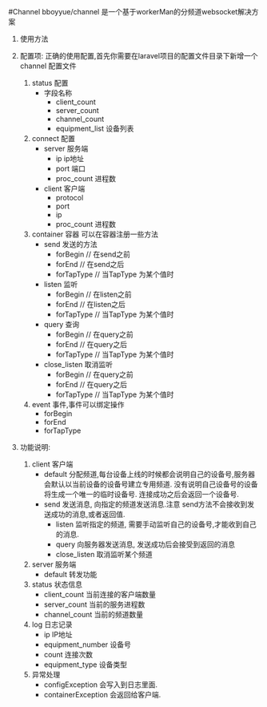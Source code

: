 #Channel 
bboyyue/channel 是一个基于workerMan的分频道websocket解决方案

1. 使用方法
2. 配置项:
    正确的使用配置,首先你需要在laravel项目的配置文件目录下新增一个 channel 配置文件
    1. status 配置
        - 字段名称
           - client_count
           - server_count
           - channel_count
           - equipment_list 设备列表
    2. connect 配置
        - server 服务端
            - ip ip地址
            - port 端口
            - proc_count 进程数
        - client 客户端
            - protocol
            - port
            - ip
            - proc_count 进程数
    3. container 容器 可以在容器注册一些方法
       - send  发送的方法
            - forBegin  // 在send之前
            - forEnd    // 在send之后
            - forTapType  // 当TapType 为某个值时
       - listen  监听
            - forBegin  // 在listen之前
            - forEnd    // 在listen之后
            - forTapType  // 当TapType 为某个值时
       - query  查询
            - forBegin  // 在query之前
            - forEnd    // 在query之后
            - forTapType  // 当TapType 为某个值时
       - close_listen 取消监听  
            - forBegin  // 在query之前
            - forEnd    // 在query之后
            - forTapType  // 当TapType 为某个值时
    4. event 事件,事件可以绑定操作
        - forBegin
        - forEnd
        - forTapType
    
 3. 功能说明:
    1. client 客户端
       - default 分配频道,每台设备上线的时候都会说明自己的设备号,服务器会默认以当前设备的设备号建立专用频道.
         没有说明自己设备号的设备将生成一个唯一的临时设备号. 连接成功之后会返回一个设备号.
       - send 发送消息, 向指定的频道发送消息.注意 send方法不会接收到发送成功的消息,或者返回值.
         - listen 监听指定的频道, 需要手动监听自己的设备号,才能收到自己的消息.
         - query 向服务器发送消息, 发送成功后会接受到返回的消息
         - close_listen 取消监听某个频道
    2. server 服务端
       - default 转发功能
    3. status 状态信息
       - client_count 当前连接的客户端数量
       - server_count 当前的服务进程数
       - channel_count 当前的频道数量
    4. log 日志记录
       - ip IP地址
       - equipment_number 设备号
       - count 连接次数
       - equipment_type 设备类型 
    5. 异常处理
       - configException 会写入到日志里面.
       - containerException 会返回给客户端.
